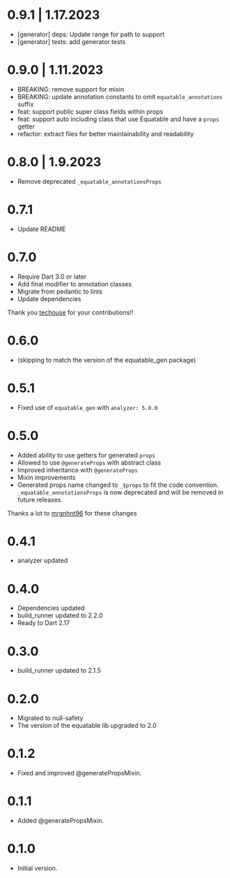 # 0.9.1 | 1.17.2023

- [generator] deps: Update range for path to support
- [generator] tests: add generator tests

# 0.9.0 | 1.11.2023

- BREAKING: remove support for mixin
- BREAKING: update annotation constants to omit `equatable_annotations` suffix
- feat: support public super class fields within props
- feat: support auto including class that use Equatable and have a `props` getter
- refactor: extract files for better maintainability and readability

# 0.8.0 | 1.9.2023

- Remove deprecated `_equatable_annotationsProps`

# 0.7.1

- Update README

# 0.7.0

- Require Dart 3.0 or later
- Add final modifier to annotation classes
- Migrate from pedantic to lints
- Update dependencies

Thank you [techouse](https://github.com/techouse) for your contributions!!

# 0.6.0

- (skipping to match the version of the equatable_gen package)

# 0.5.1

- Fixed use of `equatable_gen` with `analyzer: 5.0.0`

# 0.5.0

- Added ability to use getters for generated `props`
- Allowed to use `@generateProps` with abstract class
- Improved inheritance with `@generateProps`
- Mixin improvements
- Generated props name changed to `_$props` to fit the code convention. `_equatable_annotationsProps` is now deprecated and will be
  removed in future releases.

Thanks a lot to [mrgnhnt96](https://github.com/mrgnhnt96) for these changes

# 0.4.1

- analyzer updated

# 0.4.0

- Dependencies updated
- build_runner updated to 2.2.0
- Ready to Dart 2.17

# 0.3.0

- build_runner updated to 2.1.5

# 0.2.0

- Migrated to null-safety
- The version of the equatable lib upgraded to 2.0

# 0.1.2

- Fixed and improved @generatePropsMixin.

# 0.1.1

- Added @generatePropsMixin.

# 0.1.0

- Initial version.
